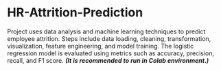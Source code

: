 # HR-Attrition-Prediction
Project uses data analysis and machine learning techniques to predict employee attrition. Steps include data loading, cleaning, transformation, visualization, feature engineering, and model training. The logistic regression model is evaluated using metrics such as accuracy, precision, recall, and F1 score. ***(It is recommended to run in Colab environment.)***
